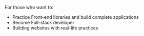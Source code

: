 For those who want to:
- Practice Front-end libraries and build complete applications
- Become Full-stack developer
- Building websites with real-life practices

